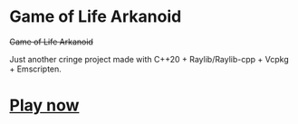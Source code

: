 # Game of Life Arkanoid

~~Game of Life Arkanoid~~

Just another cringe project made with C++20 + Raylib/Raylib-cpp + Vcpkg + Emscripten.

# [Play now](gh-pages/demo.html)
